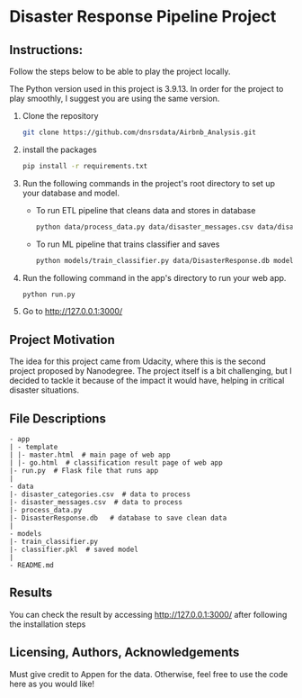 # Disaster Response Pipeline Project

## Instructions:
Follow the steps below to be able to play the project locally.

The Python version used in this project is 3.9.13. In order for the project to play smoothly, I suggest you are using the same version.
1. Clone the repository
   ```sh
   git clone https://github.com/dnsrsdata/Airbnb_Analysis.git
   ```
2. install the packages
   ```sh
   pip install -r requirements.txt
   ```
3. Run the following commands in the project's root directory to set up your database and model.

    - To run ETL pipeline that cleans data and stores in database
        ```sh
        python data/process_data.py data/disaster_messages.csv data/disaster_categories.csv data/DisasterResponse.db
        ```
    - To run ML pipeline that trains classifier and saves
        ```sh
        python models/train_classifier.py data/DisasterResponse.db models/classifier.pkl
        ```

2. Run the following command in the app's directory to run your web app.
    ```sh
    python run.py
    ```

3. Go to http://127.0.0.1:3000/

## Project Motivation
The idea for this project came from Udacity, where this is the second project proposed by Nanodegree. The project itself is a bit challenging, but I decided to tackle it because of the impact it would have, helping in critical disaster situations.

## File Descriptions
    - app
    | - template
    | |- master.html  # main page of web app
    | |- go.html  # classification result page of web app
    |- run.py  # Flask file that runs app
    |
    - data
    |- disaster_categories.csv  # data to process 
    |- disaster_messages.csv  # data to process
    |- process_data.py
    |- DisasterResponse.db   # database to save clean data 
    |
    - models
    |- train_classifier.py
    |- classifier.pkl  # saved model 
    |
    - README.md

## Results
You can check the result by accessing http://127.0.0.1:3000/ after following the installation steps

## Licensing, Authors, Acknowledgements
Must give credit to Appen for the data. Otherwise, feel free to use the code here as you would like!

